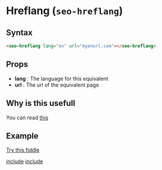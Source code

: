 # Hreflang (`seo-hreflang`)

## Syntax

```html
<seo-hreflang lang="en" url="myenurl.com"></seo-hreflang>
```

## Props

- __lang__ : The language for this equivalent
- __url__ : The url of the equivalent page

## Why is this usefull

You can read [this](https://en.wikipedia.org/wiki/Hreflang)

## Example

[Try this fiddle](http://jsfiddle.net/gh/get/library/pure/GuillaumeLeclerc/vue-seo/tree/master/examples/hreflang)

[include](../../examples/hreflang/demo.html)
[include](../../examples/hreflang/demo.js)

